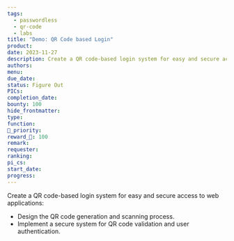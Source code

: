 ```yaml
---
tags:
  - passwordless
  - qr-code
  - labs
title: "Demo: QR Code based Login"
product: 
date: 2023-11-27
description: Create a QR code-based login system for easy and secure access to web applications.
authors: 
menu: 
due_date: 
status: Figure Out
PICs: 
completion_date: 
bounty: 100
hide_frontmatter: 
type: 
function: 
🔺_priority: 
reward_🧊: 100
remark: 
requester: 
ranking: 
pi_cs: 
start_date: 
progress:
---
```


Create a QR code-based login system for easy and secure access to web applications:

* Design the QR code generation and scanning process.
* Implement a secure system for QR code validation and user authentication.